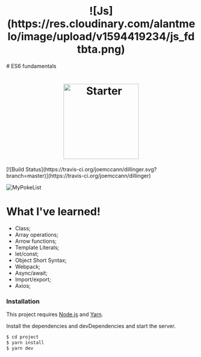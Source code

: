 <h1 align="center">  
  ![Js](https://res.cloudinary.com/alantmelo/image/upload/v1594419234/js_fdtbta.png)
</h1>
# ES6 fundamentals
<h1 align="center">
    <img alt="Starter" src=".public/js.png" width="200px" />
</h1>
[![Build Status](https://travis-ci.org/joemccann/dillinger.svg?branch=master)](https://travis-ci.org/joemccann/dillinger)

  ![MyPokeList](https://res.cloudinary.com/alantmelo/image/upload/v1594419234/mypokelist_s0z0md.gif)

# What I've learned!

  - Class;
  - Array operations;
  - Arrow functions;
  - Template Literals;
  - let/const;
  - Object Short Syntax;
  - Webpack;
  - Async/await;
  - Import/export;
  - Axios;

### Installation

This project requires [Node.js](https://nodejs.org/) and  [Yarn](https://yarnpkg.com/).

Install the dependencies and devDependencies and start the server.

```sh
$ cd project
$ yarn install
$ yarn dev
```


